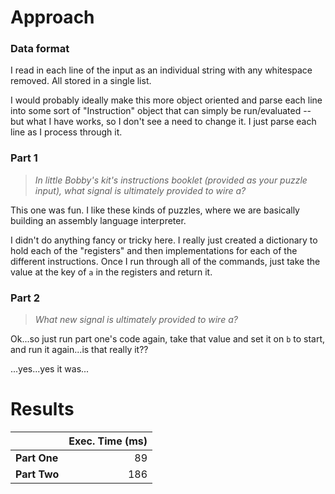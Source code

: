 # Approach
### Data format

I read in each line of the input as an individual string with any whitespace removed. All stored in a single list.

I would probably ideally make this more object oriented and parse each line into some sort of "Instruction" object that
can simply be run/evaluated -- but what I have works, so I don't see a need to change it. I just parse each line
as I process through it.

### Part 1
> _In little Bobby's kit's instructions booklet (provided as your puzzle input), what signal is ultimately provided to wire a?_

This one was fun. I like these kinds of puzzles, where we are basically building an assembly language interpreter.

I didn't do anything fancy or tricky here. I really just created a dictionary to hold each of the "registers" and then
implementations for each of the different instructions. Once I run through all of the commands, just take the value at
the key of `a` in the registers and return it.

### Part 2
> _What new signal is ultimately provided to wire a?_

Ok...so just run part one's code again, take that value and set it on `b` to start, and run it again...is that really it??

...yes...yes it was...

# Results

|              | Exec. Time (ms) |
|--------------|----------------:|
| **Part One** |              89 |
| **Part Two** |             186 |

